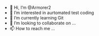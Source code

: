 - 👋 Hi, I’m @Armorer2
- 👀 I’m interested in aurtomated test coding
- 🌱 I’m currently learning Git
- 💞️ I’m looking to collaborate on ...
- 📫 How to reach me ...

<!---
Armorer2/Armorer2 is a ✨ special ✨ repository because its `README.md` (this file) appears on your GitHub profile.
You can click the Preview link to take a look at your changes.
--->
